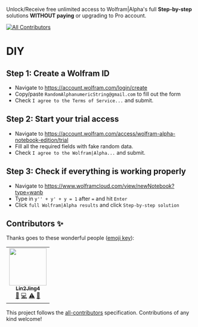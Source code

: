 Unlock/Receive free unlimited access to Wolfram|Alpha's full **Step-by-step** solutions **WITHOUT paying** or upgrading to Pro account.
<!-- ALL-CONTRIBUTORS-BADGE:START - Do not remove or modify this section -->
[![All Contributors](https://img.shields.io/badge/all_contributors-1-orange.svg?style=flat-square)](#contributors-)
<!-- ALL-CONTRIBUTORS-BADGE:END -->

# DIY
## Step 1: Create a Wolfram ID
- Navigate to https://account.wolfram.com/login/create
- Copy/paste `RandomAlphanumericString@gmail.com` to fill out the form
- Check `I agree to the Terms of Service...` and submit.

## Step 2: Start your trial access
- Navigate to https://account.wolfram.com/access/wolfram-alpha-notebook-edition/trial
- Fill all the required fields with fake random data.
- Check `I agree to the Wolfram|Alpha...` and submit.

## Step 3: Check if everything is working properly
- Navigate to https://www.wolframcloud.com/view/newNotebook?type=wanb
- Type in `y'' + y' + y = 1` after `=` and hit `Enter`
- Click `full Wolfram|Alpha results` and click `Step-by-step solution`

## Contributors ✨

Thanks goes to these wonderful people ([emoji key](https://allcontributors.org/docs/en/emoji-key)):

<!-- ALL-CONTRIBUTORS-LIST:START - Do not remove or modify this section -->
<!-- prettier-ignore-start -->
<!-- markdownlint-disable -->
<table>
  <tr>
    <td align="center"><a href="http://fsf.org"><img src="https://avatars2.githubusercontent.com/u/35728132?v=4" width="100px;" alt=""/><br /><sub><b>Lin2Jing4</b></sub></a><br /><a href="#maintenance-Lin2Jing4" title="Maintenance">🚧</a> <a href="https://github.com/Lin2Jing4-personal-sandbox/Lin2Jing4-personal-sandbox/commits?author=Lin2Jing4" title="Code">💻</a> <a href="https://github.com/Lin2Jing4-personal-sandbox/Lin2Jing4-personal-sandbox/commits?author=Lin2Jing4" title="Tests">⚠️</a> <a href="#tool-Lin2Jing4" title="Tools">🔧</a></td>
  </tr>
</table>

<!-- markdownlint-enable -->
<!-- prettier-ignore-end -->
<!-- ALL-CONTRIBUTORS-LIST:END -->

This project follows the [all-contributors](https://github.com/all-contributors/all-contributors) specification. Contributions of any kind welcome!